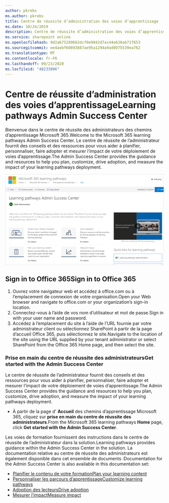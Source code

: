 ```yaml
---
author: pkrebs
ms.author: pkrebs
title: Centre de réussite d’administration des voies d’apprentissage
ms.date: 10/24/2019
description: Centre de réussite d’administration des voies d’apprentissage
ms.service: sharepoint online
ms.openlocfilehash: 9d2a675289662dcf0e9042d7ac44e620ab71f653
ms.sourcegitcommit: ee4aebf60893887ae95a1294a9ad8975539ea762
ms.translationtype: MT
ms.contentlocale: fr-FR
ms.lasthandoff: 09/23/2020
ms.locfileid: "48233896"
---
```

# <a name="learning-pathways-admin-success-center"></a><span data-ttu-id="afcb3-103">Centre de réussite d’administration des voies d’apprentissage</span><span class="sxs-lookup"><span data-stu-id="afcb3-103">Learning pathways Admin Success Center</span></span>

<span data-ttu-id="afcb3-104">Bienvenue dans le centre de réussite des administrateurs des chemins d’apprentissage Microsoft 365.</span><span class="sxs-lookup"><span data-stu-id="afcb3-104">Welcome to the Microsoft 365 learning pathways Admin Success Center.</span></span> <span data-ttu-id="afcb3-105">Le centre de réussite de l’administrateur fournit des conseils et des ressources pour vous aider à planifier, personnaliser, faire adopter et mesurer l’impact de votre déploiement de voies d’apprentissage.</span><span class="sxs-lookup"><span data-stu-id="afcb3-105">The Admin Success Center provides the guidance and resources to help you plan, customize, drive adoption, and measure the impact of your learning pathways deployment.</span></span>

![cg-successcenter.png](media/cg-successcenter.png)

## <a name="sign-in-to-office-365"></a><span data-ttu-id="afcb3-107">Sign in to Office 365</span><span class="sxs-lookup"><span data-stu-id="afcb3-107">Sign in to Office 365</span></span> 

1.  <span data-ttu-id="afcb3-108">Ouvrez votre navigateur web et accédez à office.com ou à l’emplacement de connexion de votre organisation.</span><span class="sxs-lookup"><span data-stu-id="afcb3-108">Open your Web browser and navigate to office.com or your organization’s sign-in location.</span></span> 
2.  <span data-ttu-id="afcb3-109">Connectez-vous à l’aide de vos nom d’utilisateur et mot de passe.</span><span class="sxs-lookup"><span data-stu-id="afcb3-109">Sign in with your user name and password.</span></span>
3.  <span data-ttu-id="afcb3-110">Accédez à l’emplacement du site à l’aide de l’URL fournie par votre administrateur client ou sélectionnez SharePoint à partir de la page d’accueil Office 365, puis sélectionnez le site.</span><span class="sxs-lookup"><span data-stu-id="afcb3-110">Navigate to the location of the site using the URL supplied by your tenant administrator or select SharePoint from the Office 365 Home page, and then select the site.</span></span> 

### <a name="get-started-with-the-admin-success-center"></a><span data-ttu-id="afcb3-111">Prise en main du centre de réussite des administrateurs</span><span class="sxs-lookup"><span data-stu-id="afcb3-111">Get started with the Admin Success Center</span></span>

<span data-ttu-id="afcb3-112">Le centre de réussite de l’administrateur fournit des conseils et des ressources pour vous aider à planifier, personnaliser, faire adopter et mesurer l’impact de votre déploiement de voies d’apprentissage.</span><span class="sxs-lookup"><span data-stu-id="afcb3-112">The Admin Success Center provides the guidance and resources to help you plan, customize, drive adoption, and measure the impact of your learning pathways deployment.</span></span> 

- <span data-ttu-id="afcb3-113">À partir de la page d' **Accueil** des chemins d’apprentissage Microsoft 365, cliquez sur **prise en main du centre de réussite des administrateurs**.</span><span class="sxs-lookup"><span data-stu-id="afcb3-113">From the Microsoft 365 learning pathways **Home** page, click **Get started with the Admin Success Center**.</span></span>

<span data-ttu-id="afcb3-114">Les voies de formation fournissent des instructions dans le centre de réussite de l’administrateur dans la solution.</span><span class="sxs-lookup"><span data-stu-id="afcb3-114">Learning pathways provides guidance within the Admin Success Center in the solution.</span></span> <span data-ttu-id="afcb3-115">La documentation relative au centre de réussite des administrateurs est également disponible dans cet ensemble de documents :</span><span class="sxs-lookup"><span data-stu-id="afcb3-115">Documentation for the Admin Success Center is also available in this documentation set:</span></span> 

- [<span data-ttu-id="afcb3-116">Planifier le contenu de votre formation</span><span class="sxs-lookup"><span data-stu-id="afcb3-116">Plan your learning content</span></span>](custom_plancontent.md)
- [<span data-ttu-id="afcb3-117">Personnaliser les parcours d’apprentissage</span><span class="sxs-lookup"><span data-stu-id="afcb3-117">Customize learning pathways</span></span>](custom_overview.md)
- [<span data-ttu-id="afcb3-118">Adoption des lecteurs</span><span class="sxs-lookup"><span data-stu-id="afcb3-118">Drive adoption</span></span>](driveadoption.md)
- [<span data-ttu-id="afcb3-119">Mesurer l’impact</span><span class="sxs-lookup"><span data-stu-id="afcb3-119">Measure impact</span></span>](custom_measureimpact.md)

